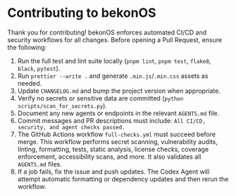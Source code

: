# Contributing to bekonOS

Thank you for contributing! bekonOS enforces automated CI/CD and security workflows for all changes. Before opening a Pull Request, ensure the following:

1. Run the full test and lint suite locally (`pnpm lint`, `pnpm test`, `flake8`, `black`, `pytest`).
2. Run `prettier --write .` and generate `.min.js`/`.min.css` assets as needed.
3. Update `CHANGELOG.md` and bump the project version when appropriate.
4. Verify no secrets or sensitive data are committed (`python scripts/scan_for_secrets.py`).
5. Document any new agents or endpoints in the relevant `AGENTS.md` file.
6. Commit messages and PR descriptions must include:
   `All CI/CD, security, and agent checks passed.`
7. The GitHub Actions workflow `full-checks.yml` must succeed before merge. This workflow performs secret scanning, vulnerability audits, linting, formatting, tests, static analysis, license checks, coverage enforcement, accessibility scans, and more. It also validates all `AGENTS.md` files.
8. If a job fails, fix the issue and push updates. The Codex Agent will attempt automatic formatting or dependency updates and then rerun the workflow.
